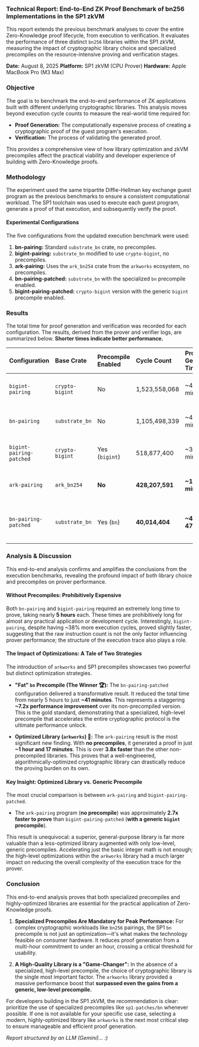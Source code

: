 ### **Technical Report: End-to-End ZK Proof Benchmark of bn256 Implementations in the SP1 zkVM**

This report extends the previous benchmark analyses to cover the entire Zero-Knowledge proof lifecycle, from execution to verification. It evaluates the performance of three distinct `bn256` libraries within the SP1 zkVM, measuring the impact of cryptographic library choice and specialized precompiles on the resource-intensive proving and verification stages.

**Date:** August 8, 2025
**Platform:** SP1 zkVM (CPU Prover)
**Hardware:** Apple MacBook Pro (M3 Max)



### **Objective**

The goal is to benchmark the end-to-end performance of ZK applications built with different underlying cryptographic libraries. This analysis moves beyond execution cycle counts to measure the real-world time required for:
* **Proof Generation:** The computationally expensive process of creating a cryptographic proof of the guest program's execution.
* **Verification:** The process of validating the generated proof.

This provides a comprehensive view of how library optimization and zkVM precompiles affect the practical viability and developer experience of building with Zero-Knowledge proofs.


### **Methodology**

The experiment used the same tripartite Diffie-Hellman key exchange guest program as the previous benchmarks to ensure a consistent computational workload. The SP1 toolchain was used to execute each guest program, generate a proof of that execution, and subsequently verify the proof.

#### **Experimental Configurations**

The five configurations from the updated execution benchmark were used:
1.  **bn-pairing:** Standard `substrate_bn` crate, no precompiles.
2.  **bigint-pairing:** `substrate_bn` modified to use `crypto-bigint`, no precompiles.
3.  **ark-pairing:** Uses the `ark_bn254` crate from the `arkworks` ecosystem, no precompiles.
4.  **bn-pairing-patched:** `substrate_bn` with the specialized `bn` precompile enabled.
5.  **bigint-pairing-patched:** `crypto-bigint` version with the generic `bigint` precompile enabled.



### **Results**

The total time for proof generation and verification was recorded for each configuration. The results, derived from the prover and verifier logs, are summarized below. **Shorter times indicate better performance.**

| Configuration | Base Crate | Precompile Enabled | Cycle Count | Proof Generation Time | Verification Time | Total Time |
| :--- | :--- | :--- | :--- | :--- | :--- | :--- |
| `bigint-pairing` | `crypto-bigint` | No | 1,523,558,068 | ~4 hr 50 min | ~2 min 29 sec | ~4 hr 52 min |
| `bn-pairing` | `substrate_bn` | No | 1,105,498,339 | ~4 hr 56 min | ~1 min 52 sec | ~4 hr 58 min |
| `bigint-pairing-patched` | `crypto-bigint` | Yes (`bigint`) | 518,877,400 | ~3 hr 16 min | ~1 min 19 sec | ~3 hr 17 min |
| `ark-pairing` | `ark_bn254` | **No** | **428,207,591** | **~1 hr 17 min** | **~44 sec** | **~1 hr 18 min** |
| `bn-pairing-patched` | `substrate_bn` | Yes (`bn`) | **40,014,404** | **~40 min 47 sec** | **~21 sec** | **~41 min 8 sec** 🏆 |


### **Analysis & Discussion**

This end-to-end analysis confirms and amplifies the conclusions from the execution benchmarks, revealing the profound impact of both library choice and precompiles on prover performance.

#### **Without Precompiles: Prohibitively Expensive**
Both `bn-pairing` and `bigint-pairing` required an extremely long time to prove, taking nearly **5 hours** each. These times are prohibitively long for almost any practical application or development cycle. Interestingly, `bigint-pairing`, despite having ~38% more execution cycles, proved slightly faster, suggesting that the raw instruction count is not the only factor influencing prover performance; the structure of the execution trace also plays a role.

#### **The Impact of Optimizations: A Tale of Two Strategies**
The introduction of `arkworks` and SP1 precompiles showcases two powerful but distinct optimization strategies.

* **"Fat" `bn` Precompile (The Winner 🏆):** The `bn-pairing-patched` configuration delivered a transformative result. It reduced the total time from nearly 5 hours to just **~41 minutes**. This represents a staggering **~7.2x performance improvement** over its non-precompiled version. This is the gold standard, demonstrating that a specialized, high-level precompile that accelerates the entire cryptographic protocol is the ultimate performance unlock.

* **Optimized Library (`arkworks`) 🤯:** The `ark-pairing` result is the most significant new finding. With **no precompiles**, it generated a proof in just **~1 hour and 17 minutes**. This is over **3.8x faster** than the other non-precompiled libraries. This proves that a well-engineered, algorithmically-optimized cryptographic library can drastically reduce the proving burden on its own.

#### **Key Insight: Optimized Library vs. Generic Precompile**

The most crucial comparison is between `ark-pairing` and `bigint-pairing-patched`.

* The `ark-pairing` program (**no precompile**) was approximately **2.7x faster to prove** than `bigint-pairing-patched` (**with a generic `bigint` precompile**).



This result is unequivocal: a superior, general-purpose library is far more valuable than a less-optimized library augmented with only low-level, generic precompiles. Accelerating just the basic integer math is not enough; the high-level optimizations within the `arkworks` library had a much larger impact on reducing the overall complexity of the execution trace for the prover.



### **Conclusion**

This end-to-end analysis proves that both specialized precompiles and highly-optimized libraries are essential for the practical application of Zero-Knowledge proofs.

1.  **Specialized Precompiles Are Mandatory for Peak Performance:** For complex cryptographic workloads like `bn256` pairings, the SP1 `bn` precompile is not just an optimization—it's what makes the technology feasible on consumer hardware. It reduces proof generation from a multi-hour commitment to under an hour, crossing a critical threshold for usability.

2.  **A High-Quality Library is a "Game-Changer":** In the absence of a specialized, high-level precompile, the choice of cryptographic library is the single most important factor. The `arkworks` library provided a massive performance boost that **surpassed even the gains from a generic, low-level precompile.**

For developers building in the SP1 zkVM, the recommendation is clear: prioritize the use of specialized precompiles like `sp1-patches/bn` whenever possible. If one is not available for your specific use case, selecting a modern, highly-optimized library like `arkworks` is the next most critical step to ensure manageable and efficient proof generation.


_Report structured by an LLM (Gemini)... :)_